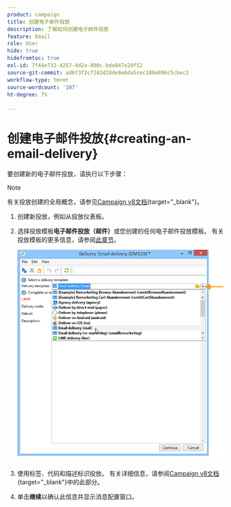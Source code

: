 ```yaml
---
product: campaign
title: 创建电子邮件投放
description: 了解如何创建电子邮件投放
feature: Email
role: User
hide: true
hidefromtoc: true
exl-id: 7f44e732-4257-4d2a-800c-bde847e20f52
source-git-commit: ad6f3f2cf242d28de9e6da5cec100e096c5cbec2
workflow-type: tm+mt
source-wordcount: '107'
ht-degree: 7%

---
```


# 创建电子邮件投放{#creating-an-email-delivery}

要创建新的电子邮件投放，请执行以下步骤：

>[!NOTE]
>
>有关投放创建的全局概念，请参见[Campaign v8文档](https://experienceleague.adobe.com/docs/campaign/campaign-v8/send/create-message.html?lang=zh-Hans){target="_blank"}。

1. 创建新投放，例如从投放仪表板。
1. 选择投放模板&#x200B;**电子邮件投放（邮件）**&#x200B;或您创建的任何电子邮件投放模板。 有关投放模板的更多信息，请参阅[此章节](about-templates.md)。

   ![](assets/s_ncs_user_wizard_email01_1.png)

1. 使用标签、代码和描述标识投放。 有关详细信息，请参阅[Campaign v8文档](https://experienceleague.adobe.com/docs/campaign/campaign-v8/send/create-message.html?lang=zh-Hans#create-the-delivery){target="_blank"}中的此部分。
1. 单击&#x200B;**继续**&#x200B;以确认此信息并显示消息配置窗口。
